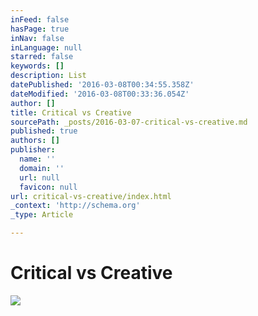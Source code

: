 ```yaml
---
inFeed: false
hasPage: true
inNav: false
inLanguage: null
starred: false
keywords: []
description: List
datePublished: '2016-03-08T00:34:55.358Z'
dateModified: '2016-03-08T00:33:36.054Z'
author: []
title: Critical vs Creative
sourcePath: _posts/2016-03-07-critical-vs-creative.md
published: true
authors: []
publisher:
  name: ''
  domain: ''
  url: null
  favicon: null
url: critical-vs-creative/index.html
_context: 'http://schema.org'
_type: Article

---
```

# Critical vs Creative
![](https://s3-us-west-2.amazonaws.com/the-grid-img/p/2b3615a0962f5673bd2ce27a3f685ad6269157a4.png)